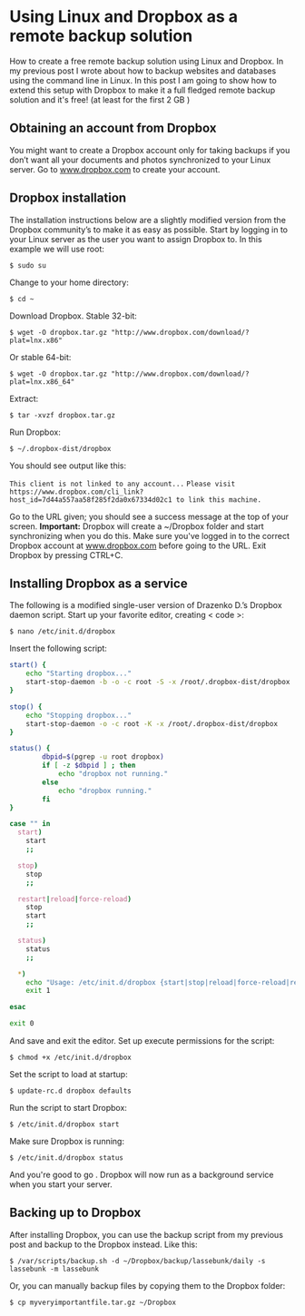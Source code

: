 <!-- TITLE: Backup Linux To Dropbox -->
<!-- SUBTITLE: A quick summary of how to Backup Linux To Dropbox -->

# Using Linux and Dropbox as a remote backup solution
How to create a free remote backup solution using Linux and Dropbox.
In my previous post I wrote about how to backup websites and databases using the command line in Linux.
In this post I am going to show how to extend this setup with Dropbox to make it a full fledged remote backup solution and it's free! (at least for the first 2 GB )

## Obtaining an account from Dropbox
You might want to create a Dropbox account only for taking backups if you don&#8217;t want all your documents and photos synchronized to your Linux server.
Go to www.dropbox.com to create your account.

## Dropbox installation
The installation instructions below are a slightly modified version from the Dropbox community’s to make it as easy as possible.
Start by logging in to your Linux server as the user you want to assign Dropbox to. In this example we will use root:

`$ sudo su`

Change to your home directory:

`$ cd ~`

Download Dropbox.
Stable 32-bit:

`$ wget -O dropbox.tar.gz "http://www.dropbox.com/download/?plat=lnx.x86"`

Or stable 64-bit:

`$ wget -O dropbox.tar.gz "http://www.dropbox.com/download/?plat=lnx.x86_64"`

Extract:

`$ tar -xvzf dropbox.tar.gz`


Run Dropbox:

`$ ~/.dropbox-dist/dropbox`

You should see output like this:

`This client is not linked to any account...`
`Please visit https://www.dropbox.com/cli_link?host_id=7d44a557aa58f285f2da0x67334d02c1 to link this machine.`

Go to the URL given; you should see a success message at the top of your screen.
**Important:** Dropbox will create a ~/Dropbox folder and start synchronizing when you do this. Make sure you've logged in to the correct Dropbox account at www.dropbox.com before going to the URL.
Exit Dropbox by pressing CTRL+C.

## Installing Dropbox as a service
The following is a modified single-user version of Drazenko D.’s Dropbox daemon script.
Start up your favorite editor, creating < code >:

`$ nano /etc/init.d/dropbox`

Insert the following script:


```sh
start() {
    echo "Starting dropbox..."
    start-stop-daemon -b -o -c root -S -x /root/.dropbox-dist/dropbox
}

stop() {
    echo "Stopping dropbox..."
    start-stop-daemon -o -c root -K -x /root/.dropbox-dist/dropbox
}

status() {
        dbpid=$(pgrep -u root dropbox)
        if [ -z $dbpid ] ; then
            echo "dropbox not running."
        else
            echo "dropbox running."
        fi
}

case "" in
  start)
    start
    ;;

  stop)
    stop
    ;;

  restart|reload|force-reload)
    stop
    start
    ;;

  status)
    status
    ;;

  *)
    echo "Usage: /etc/init.d/dropbox {start|stop|reload|force-reload|restart|status}"
    exit 1

esac

exit 0
```

And save and exit the editor.
Set up execute permissions for the script:

`$ chmod +x /etc/init.d/dropbox`

Set the script to load at startup:

`$ update-rc.d dropbox defaults`

Run the script to start Dropbox:

`$ /etc/init.d/dropbox start`

Make sure Dropbox is running:

`$ /etc/init.d/dropbox status`

And you're good to go . Dropbox will now run as a background service when you start your server.

## Backing up to Dropbox
After installing Dropbox, you can use the backup script from my previous post and backup to the Dropbox instead. Like this:

`$ /var/scripts/backup.sh -d ~/Dropbox/backup/lassebunk/daily -s lassebunk -m lassebunk`

Or, you can manually backup files by copying them to the Dropbox folder:

`$ cp myveryimportantfile.tar.gz ~/Dropbox`
